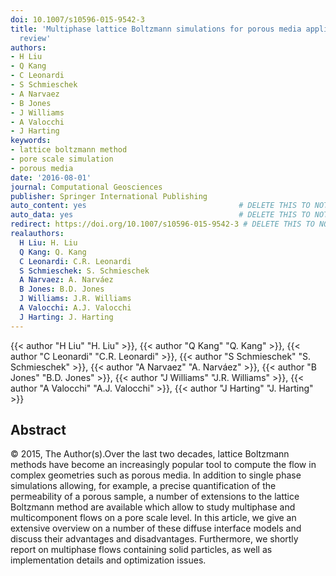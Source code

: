 ```yaml
---
doi: 10.1007/s10596-015-9542-3
title: 'Multiphase lattice Boltzmann simulations for porous media applications: A
  review'
authors:
- H Liu
- Q Kang
- C Leonardi
- S Schmieschek
- A Narvaez
- B Jones
- J Williams
- A Valocchi
- J Harting
keywords:
- lattice boltzmann method
- pore scale simulation
- porous media
date: '2016-08-01'
journal: Computational Geosciences
publisher: Springer International Publishing
auto_content: yes                                  # DELETE THIS TO NOT AUTO GENERATE CONTENT
auto_data: yes                                     # DELETE THIS TO NOT AUTO GENERATE METADATA
redirect: https://doi.org/10.1007/s10596-015-9542-3 # DELETE THIS TO NOT REDIRECT
realauthors:
  H Liu: H. Liu
  Q Kang: Q. Kang
  C Leonardi: C.R. Leonardi
  S Schmieschek: S. Schmieschek
  A Narvaez: A. Narváez
  B Jones: B.D. Jones
  J Williams: J.R. Williams
  A Valocchi: A.J. Valocchi
  J Harting: J. Harting
---
```

{{< author "H Liu" "H. Liu" >}}, {{< author "Q Kang" "Q. Kang" >}}, {{< author "C Leonardi" "C.R. Leonardi" >}}, {{< author "S Schmieschek" "S. Schmieschek" >}}, {{< author "A Narvaez" "A. Narváez" >}}, {{< author "B Jones" "B.D. Jones" >}}, {{< author "J Williams" "J.R. Williams" >}}, {{< author "A Valocchi" "A.J. Valocchi" >}}, {{< author "J Harting" "J. Harting" >}}

## Abstract
© 2015, The Author(s).Over the last two decades, lattice Boltzmann methods have become an increasingly popular tool to compute the flow in complex geometries such as porous media. In addition to single phase simulations allowing, for example, a precise quantification of the permeability of a porous sample, a number of extensions to the lattice Boltzmann method are available which allow to study multiphase and multicomponent flows on a pore scale level. In this article, we give an extensive overview on a number of these diffuse interface models and discuss their advantages and disadvantages. Furthermore, we shortly report on multiphase flows containing solid particles, as well as implementation details and optimization issues.
